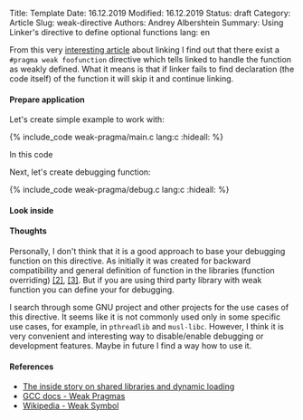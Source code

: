 Title: Template
Date: 16.12.2019
Modified: 16.12.2019
Status: draft
Category: Article
Slug: weak-directive
Authors: Andrey Albershtein
Summary: Using Linker's directive to define optional functions
lang: en

From this very [interesting article][1] about linking I find out that there
exist a `#pragma weak foofunction` directive which tells linked to handle the
function as weakly defined. What it means is that if linker fails to find
declaration (the code itself) of the function it will skip it and continue
linking.

#### Prepare application

Let's create simple example to work with:

{% include_code weak-pragma/main.c lang:c :hideall: %}

In this code

Next, let's create debugging function:

{% include_code weak-pragma/debug.c lang:c :hideall: %}



#### Look inside

#### Thoughts

Personally, I don't think that it is a good approach to base your debugging
function on this directive. As initially it was created for backward
compatibility and general definition of function in the libraries (function
overriding) [\[2\]][2], [\[3\]][3]. But if you are using third party library
with weak function you can define your for debugging. 

I search through some GNU project and other projects for the use cases of this
directive. It seems like it is not commonly used only in some specific use
cases, for example, in `pthreadlib` and `musl-libc`. However, I think it is very
convenient and interesting way to disable/enable debugging or development
features. Maybe in future I find a way how to use it.

#### References

* [The inside story on shared libraries and dynamic loading][1]
* [GCC docs - Weak Pragmas][2]
* [Wikipedia - Weak Symbol][3]

[1]: http://cseweb.ucsd.edu/~ricko/CSE131/the%20inside%20story%20on%20shared%20libraries%20and%20dynamic%20loading.pdf
[2]: https://gcc.gnu.org/onlinedocs/gcc/Weak-Pragmas.html
[3]: https://en.wikipedia.org/wiki/Weak_symbol
